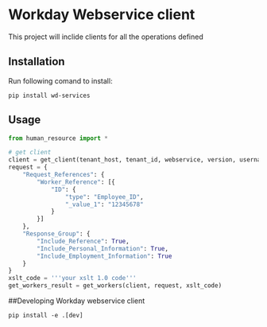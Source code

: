 # Workday Webservice client

This project will inclide clients for all the operations defined

## Installation

Run following comand to install:

```
pip install wd-services
```

## Usage

```python
from human_resource import *

# get client
client = get_client(tenant_host, tenant_id, webservice, version, username, password)
request = {
    "Request_References": {
        "Worker_Reference": [{
            "ID": {
                "type": "Employee_ID",
                "_value_1": "12345678"
            }
        }]
    },
    "Response_Group": {
        "Include_Reference": True,
        "Include_Personal_Information": True,
        "Include_Employment_Information": True
    }
}
xslt_code = '''your xslt 1.0 code'''
get_workers_result = get_workers(client, request, xslt_code)

```

##Developing Workday webservice client

```commandline
pip install -e .[dev]
```